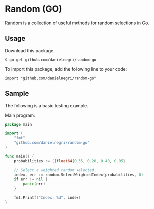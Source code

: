 # Random (GO)

Random is a collection of useful methods for random selections in Go.

## Usage

Download this package.

```
$ go get github.com/danielnegri/random-go
```

To import this package, add the following line to your code:

```
import "github.com/danielnegri/random-go"
```


## Sample

The following is a basic testing example.

Main program:

```go
package main

import (
	"fmt"
	"github.com/danielnegri/random-go"
)

func main() {
	probabilities := []float64{0.35, 0.20, 0.40, 0.05}

	// Select a weighted random selected
	index, err := random.SelectWeightedIndex(probabilities, 0)
	if err != nil {
		panic(err)
	}

	fmt.Printf("Index: %d", index) 
}
```
